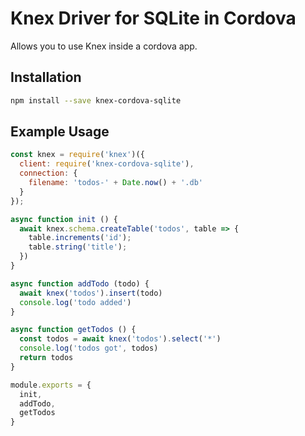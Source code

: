# Knex Driver for SQLite in Cordova
Allows you to use Knex inside a cordova app.

## Installation
```bash
npm install --save knex-cordova-sqlite
```

## Example Usage
```javascript
const knex = require('knex')({
  client: require('knex-cordova-sqlite'),
  connection: {
    filename: 'todos-' + Date.now() + '.db'
  }
});

async function init () {
  await knex.schema.createTable('todos', table => {
    table.increments('id');
    table.string('title');
  })
}

async function addTodo (todo) {
  await knex('todos').insert(todo)
  console.log('todo added')
}

async function getTodos () {
  const todos = await knex('todos').select('*')
  console.log('todos got', todos)
  return todos
}

module.exports = {
  init,
  addTodo,
  getTodos
}
```
